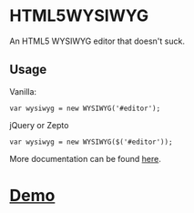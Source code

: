 # HTML5WYSIWYG
An HTML5 WYSIWYG editor that doesn't suck.

## Usage

Vanilla:
```
var wysiwyg = new WYSIWYG('#editor');
```

jQuery or Zepto
```
var wysiwyg = new WYSIWYG($('#editor'));
```

More documentation can be found [here](methods.md).

# [Demo](http://burngames.github.io/HTML5WYSIWYG/)